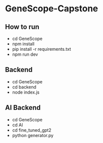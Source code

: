 # GeneScope-Capstone

## How to run
- cd GeneScope
- npm install
- pip install -r requirements.txt
- npm run dev 

## Backend
- cd GeneScope
- cd backend
- node index.js

## AI Backend
- cd GeneScope
- cd AI
- cd fine_tuned_gpt2
- python generator.py